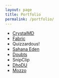 ```yaml
---
layout: page
title: Portfolio
permalink: /portfolio/
---
```


- [CrystalMD](http://www.crystalmd.com/)
- [Fabric](http://www.fabrictheapp.com/)
- Quizzardous!
- [Sahana Eden](http://eden.sahanafoundation.org/)
- [Doubts](http://www.doubts.solutions/)
- SnipClip
- [DhoDU](http://dhodu.com/)
- [Mozzo](http://mozzo.co.in/)